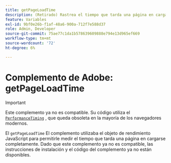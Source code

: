 ```yaml
---
title: getPageLoadTime
description: (Retirado) Rastrea el tiempo que tarda una página en cargarse.
feature: Variables
exl-id: 9bf0e26b-f1af-48a6-900a-712f7e588d37
role: Admin, Developer
source-git-commit: 75ae77c1da1b578639609888e794e13d965ef669
workflow-type: tm+mt
source-wordcount: '72'
ht-degree: 6%

---
```


# Complemento de Adobe: getPageLoadTime

>[!IMPORTANT]
>
>Este complemento ya no es compatible. Su código utiliza el [`PerformanceTiming`](https://developer.mozilla.org/en-US/docs/Web/API/PerformanceTiming) , que queda obsoleta en la mayoría de los navegadores modernos.

El `getPageLoadTime` El complemento utilizaba el objeto de rendimiento JavaScript para permitirle medir el tiempo que tarda una página en cargarse completamente. Dado que este complemento ya no es compatible, las instrucciones de instalación y el código del complemento ya no están disponibles.

